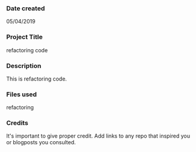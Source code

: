 ### Date created
05/04/2019

### Project Title
refactoring code
### Description
This is refactoring code.
### Files used
refactoring
### Credits
It's important to give proper credit. Add links to any repo that inspired you or blogposts you consulted.
